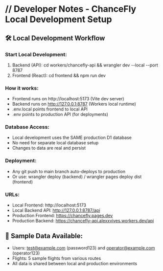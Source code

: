 // Developer Notes - ChanceFly Local Development Setup
===============================================

## 🛠️ Local Development Workflow

### Start Local Development:
1. Backend (API): cd workers/chancefly-api && wrangler dev --local --port 8787
2. Frontend (React): cd frontend && npm run dev

### How it works:
- Frontend runs on http://localhost:5173 (Vite dev server)
- Backend runs on http://127.0.0.1:8787 (Workers local runtime)
- .env.local points frontend to local API
- .env points to production API (for deployments)

### Database Access:
- Local development uses the SAME production D1 database
- No need for separate local database setup
- Changes to data are real and persist

### Deployment:
- Any git push to main branch auto-deploys to production
- Or use: wrangler deploy (backend) / wrangler pages deploy dist (frontend)

### URLs:
- Local Frontend: http://localhost:5173
- Local Backend API: http://127.0.0.1:8787/api
- Production Frontend: https://chancefly.pages.dev
- Production Backend: https://chancefly-api.alexxvives.workers.dev/api

## 🎯 Sample Data Available:
- Users: test@example.com (password123) and operator@example.com (operator123)
- Flights: 5 sample flights from various routes
- All data is shared between local and production environments